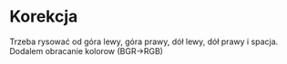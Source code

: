 # Korekcja
Trzeba rysować od góra lewy, góra prawy, dół lewy, dół prawy i spacja.
Dodalem obracanie kolorow (BGR->RGB)